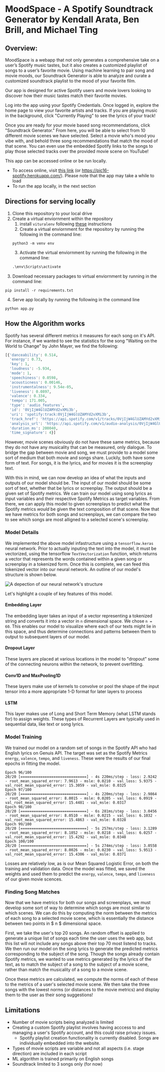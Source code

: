 # MoodSpace - A Spotify Soundtrack Generator by Kendall Arata, Ben Brill, and Michael Ting

## Overview:

MoodSpace is a webapp that not only generates a comprehensive take on a user’s Spotify music tastes, but it also creates a customized playlist of songs to a user’s favorite movie. Using machine learning to pair song and movie moods, our Soundtrack Generator is able to analyze and curate a customized soundtrack playlist to the mood of your favorite film. 

Our app is designed for active Spotify users and movie lovers looking to discover how their music tastes match their favorite movies.

Log into the app using your Spotify Credentials. Once logged in, explore the home page to view your favorite artists and tracks. If you are playing music in the background, click "Currently Playing" to see the lyrics of your track!

Once you are ready for your movie based song recommendations, click "Soundtrack Generator." From here, you will be able to select from 10 different movie scenes we have selected. Select a movie who's mood you vibe with, and behold three song recommendations that match the mood of that scene. You can even use the embedded Spotify links to the songs to play those selected tracks over the provided movie scene on YouTube!

This app can be accessed online or be run locally. 
 -  To access online, visit [this link](https://pic16-spotify.herokuapp.com/) (or https://pic16-spotify.herokuapp.com/). Please note that the app may take a while to load
 -  To run the app locally, in the next section


## Directions for serving locally

1. Clone this repository to your local drive
2. Create a virtual enviornment within the repository
    1. install `vituralenv` following [these](https://packaging.python.org/guides/installing-using-pip-and-virtual-environments/) instructions
    2. Create a virtual enviornment for the repository by running the following in the command line:
    ```
    python3 -m venv env
    ```
    3. Activate the virtual enviornment by running the following in the command line:
    ```cmd
    .\env\Scripts\activate
    ```
3. Download necessary packages to virtual enviornment by running in the command line:
```
pip install -r requirements.txt
```
4. Serve app locally by running the following in the command line
```
python app.py
```
## How the Algorithm works

Spotify has several different metrics it measures for each song on it's API. For instance, if we wanted to see the statistics for the song "Waiting on the World to Change" by John Mayer, we find the following:
```python
[{'danceability': 0.514,
  'energy': 0.73,
  'key': 1,
  'loudness': -5.934,
  'mode': 1,
  'speechiness': 0.0598,
  'acousticness': 0.00146,
  'instrumentalness': 9.54e-05,
  'liveness': 0.0897,
  'valence': 0.334,
  'tempo': 171.005,
  'type': 'audio_features',
  'id': '0VjIjW4GlUZAMYd2vXMi3b',
  'uri': 'spotify:track:0VjIjW4GlUZAMYd2vXMi3b',
  'track_href': 'https://api.spotify.com/v1/tracks/0VjIjW4GlUZAMYd2vXMi3b',
  'analysis_url': 'https://api.spotify.com/v1/audio-analysis/0VjIjW4GlUZAMYd2vXMi3b',
  'duration_ms': 200040,
  'time_signature': 4}]
```
However, movie scenes obviously do not have these same metrics, because they do not have any musicality that can be measured, only dialogue. To bridge the gap between movie and song, we must provide to a model some sort of medium that both movie and songs share. Luckily, both have some form of text. For songs, it is the lyrics, and for movies it is the screenplay text. 

With this in mind, we can now develop an idea of what the inputs and outputs of our model should be. The input of our model should be some sort of text, whether that be lyrics or screenplay. The output should be a given set of Spotify metrics. We can train our model using song lyrics as input variables and their respective Spotify Metrics as target variables. From there, we can apply this model to given screenplays to predict what the Spotify metrics *would* be given the text composition of that scene. Now that we have metrics for both songs and screenplays, we can compare the two to see which songs are most alligned to a selected scene's screenplay. 

### Model Details

We implemented the above model infastructure using a `tensorflow.keras` neural network. Prior to actually inputing the text into the model, it must be vectorized, using the tensorflow `TextVectorization` function, which returns a vector that represents the words contained within a given song or screenplay in a tokenized form. Once this is complete, we can feed this tokenized vector into our neural network. An outline of our model's structure is shown below.

![A depection of our neural network's structure](project/static/assets/model_arch.png)

Let's highlight a couple of key features of this model.

#### Embedding Layer
The embedding layer takes an input of a vector representing a tokenized string and converts it into a vector in `n` dimensional space. We chose `n = 60`. This enables our model to visualize where each of our texts might lie in this space, and thus determine connections and patterns between them to output to subsequent layers of our model.

#### Dropout Layer
These layers are placed at various locations in the model to "dropout" some of the connecting neurons within the network, to prevent overfitting.

#### Conv1D and MaxPooling1D
These layers make use of kernels to convolve or pool the shape of the input tensor into a more appropriate 1-D format for later layers to process

#### LSTM
This layer makes use of Long and Short Term Memory (what LSTM stands for) to assign weights. These types of Recurrent Layers are typically used in sequential data, like text or song lyrics. 

### Model Training

We trained our model on a random set of songs in the Spotify API who had English lyrics on Genuis API. The target was set as the Spotify Metrics `energy`, `valence`, `tempo`, and `liveness`. These were the results of our final epochs in fitting the model. 
```
Epoch 96/100
20/20 [==============================] - 4s 220ms/step - loss: 2.9242 - root_mean_squared_error: 7.9613 - msle: 0.0210 - val_loss: 5.9375 - val_root_mean_squared_error: 15.3059 - val_msle: 0.0325
Epoch 97/100
20/20 [==============================] - 4s 220ms/step - loss: 2.9864 - root_mean_squared_error: 8.0015 - msle: 0.0205 - val_loss: 6.0919 - val_root_mean_squared_error: 15.4481 - val_msle: 0.0317
Epoch 98/100
20/20 [==============================] - 6s 281ms/step - loss: 3.0456 - root_mean_squared_error: 8.0510 - msle: 0.0215 - val_loss: 6.1032 - val_root_mean_squared_error: 15.4863 - val_msle: 0.0328
Epoch 99/100
20/20 [==============================] - 5s 257ms/step - loss: 3.1289 - root_mean_squared_error: 8.1052 - msle: 0.0218 - val_loss: 6.0257 - val_root_mean_squared_error: 15.4292 - val_msle: 0.0340
Epoch 100/100
20/20 [==============================] - 5s 274ms/step - loss: 3.0558 - root_mean_squared_error: 8.0026 - msle: 0.0230 - val_loss: 5.9513 - val_root_mean_squared_error: 15.4306 - val_msle: 0.0371
```
Losses are relatively low, as is our Mean Squared Logistic Error, on both the training and validation data. Once the model was fitted, we saved the weights and used them to predict the `energy`, `valence`, `tempo`, and `liveness` of our given movie scences.

### Finding Song Matches

Now that we have metrics for both our songs and screenplays, we must develop some sort of way to determine which songs are most similar to which scenes. We can do this by computing the norm between the metrics of each song to a selected movie scene, which is essentially the distance between two points in $ n $ dimensional space. 

First, we take the user's top 20 songs. An random offset is applied to generate a unique list of songs each time the user uses the web app, but this list will not include any songs above their top 70 most listend to tracks. We then run our model on the song lyrics to generate the predicted metrics corresponding to the subject of the song. Though the songs already contain Spotify metrics, we wanted to use metrics generated by the lyrics of the text, as to match the subject of a song to the subject of a movie scene, rather than match the musicality of a song to a movie scene. 

Once these metrics are calculated, we compute the norms of each of these to the metrics of a user's selected movie scene. We then take the three songs with the lowest norms (or distances to the movie metrics) and display them to the user as their song suggestions! 

## Limitations
- Number of movie scripts being analyzed is limited
- Creating a custom Spotify playlist involves having acccess to and managing a user's Spotify account, and this could raise privacy issues.
    - Spotify playlist creation functionality is currently disabled. Songs are individually embedded into the website.
- Types of movie scripts are variable and not all aspects (i.e. stage direction) are included in each script
- ML algorithm is trained primarily on English songs
- Soundtrack limited to 3 songs only (for now)
